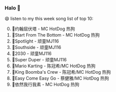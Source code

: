 

### Halo 👋

😄 listen to my this week song list of top 10:

0. 🌈约翰屈伏塔 - MC HotDog 热狗
1. 🌈Start From The Bottom - MC HotDog 热狗
2. 🌈Spotlight - 顽童MJ116
3. 🌈Southside - 顽童MJ116
4. 🌈2030 - 顽童MJ116
5. 🌈Super Duper - 顽童MJ116
6. 🌈Mario Karting - 陈冠希/MC HotDog 热狗
7. 🌈King Boomba's Crew - 陈冠希/MC HotDog 热狗
8. 🌈Easy Come Easy Go - 蔡健雅/MC HotDog 热狗
9. 🌈依然我行我素 - MC HotDog 热狗

